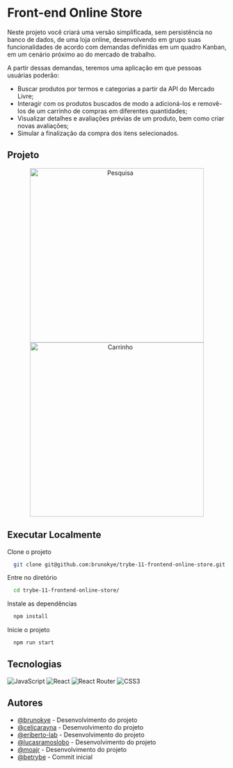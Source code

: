 # Front-end Online Store

Neste projeto você criará uma versão simplificada, sem persistência no banco de dados, de uma loja online, desenvolvendo em grupo suas funcionalidades de acordo com demandas definidas em um quadro Kanban, em um cenário próximo ao do mercado de trabalho.

A partir dessas demandas, teremos uma aplicação em que pessoas usuárias poderão:

- Buscar produtos por termos e categorias a partir da API do Mercado Livre;
- Interagir com os produtos buscados de modo a adicioná-los e removê-los de um carrinho de compras em diferentes quantidades;
- Visualizar detalhes e avaliações prévias de um produto, bem como criar novas avaliações;
- Simular a finalização da compra dos itens selecionados.

## Projeto

<div align="center" display="inline">
<img src="https://i.imgur.com/rWOeoFV.png" alt="Pesquisa" width="400px" heigth="209px">
<img src="https://i.imgur.com/eCp47ZG.png" alt="Carrinho" width="400px" heigth="209px">
</div>

## Executar Localmente

Clone o projeto 

```bash
  git clone git@github.com:brunokye/trybe-11-frontend-online-store.git
```

Entre no diretório

```bash
  cd trybe-11-frontend-online-store/
```

Instale as dependências

```bash
  npm install
```

Inicie o projeto

```bash
  npm run start
```

## Tecnologias

![JavaScript](https://img.shields.io/badge/javascript-%23323330.svg?style=for-the-badge&logo=javascript&logoColor=%23F7DF1E)
![React](https://img.shields.io/badge/react-%2320232a.svg?style=for-the-badge&logo=react&logoColor=%2361DAFB)
![React Router](https://img.shields.io/badge/React_Router-CA4245?style=for-the-badge&logo=react-router&logoColor=white)
![CSS3](https://img.shields.io/badge/css3-%231572B6.svg?style=for-the-badge&logo=css3&logoColor=white)

## Autores

- [@brunokye](https://github.com/brunokye) - Desenvolvimento do projeto
- [@celicarayna](https://github.com/CelicaRayna) - Desenvolvimento do projeto
- [@eriberto-lab](https://github.com/Eriberto-lab) - Desenvolvimento do projeto
- [@lucasramoslobo](https://github.com/LucasRamosLobo) - Desenvolvimento do projeto
- [@moajr](https://github.com/MoaJR) - Desenvolvimento do projeto
- [@betrybe](https://github.com/betrybe) - Commit inicial
